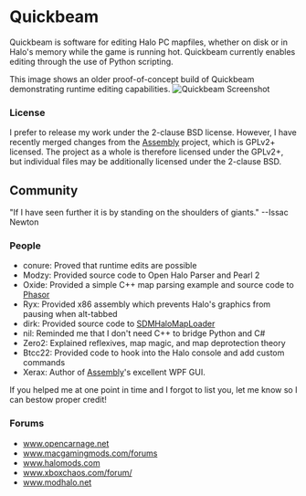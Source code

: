 # Quickbeam

Quickbeam is software for editing Halo PC mapfiles, whether on disk or
in Halo's memory while the game is running hot. Quickbeam currently
enables editing through the use of Python scripting.

This image shows an older proof-of-concept build of Quickbeam
demonstrating runtime editing capabilities.
![Quickbeam Screenshot](http://i.imgur.com/rh2ldCY.jpg)

### License

I prefer to release my work under the 2-clause BSD license. However, I
have recently merged changes from the [Assembly](https://github.com/XboxChaos/Assembly)
project, which is GPLv2+ licensed. The project as a whole is therefore
licensed under the GPLv2+, but individual files may be additionally
licensed under the 2-clause BSD.

## Community

"If I have seen further it is by standing on the shoulders of giants." --Issac Newton

### People

- conure: Proved that runtime edits are possible
- Modzy: Provided source code to Open Halo Parser and Pearl 2
- Oxide: Provided a simple C++ map parsing example and source code to [Phasor](https://github.com/urbanyoung/Phasor)
- Ryx: Provided x86 assembly which prevents Halo's graphics from pausing when alt-tabbed
- dirk: Provided source code to [SDMHaloMapLoader](https://github.com/samdmarshall/SDMHaloMapLoader)
- nil: Reminded me that I don't need C++ to bridge Python and C#
- Zero2: Explained reflexives, map magic, and map deprotection theory
- Btcc22: Provided code to hook into the Halo console and add custom commands
- Xerax: Author of [Assembly](https://github.com/XboxChaos/Assembly)'s excellent WPF GUI.

If you helped me at one point in time and I forgot to list you, let me know so I can bestow proper credit!

### Forums

- www.opencarnage.net
- www.macgamingmods.com/forums
- www.halomods.com
- www.xboxchaos.com/forum/
- www.modhalo.net
